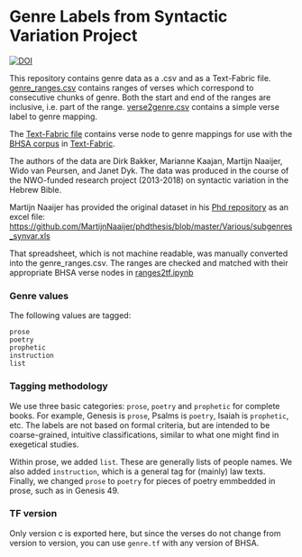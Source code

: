 # Genre Labels from Syntactic Variation Project

[![DOI](https://zenodo.org/badge/DOI/10.5281/zenodo.3897469.svg)](https://doi.org/10.5281/zenodo.3897469)

This repository contains genre data as a .csv and as a Text-Fabric file. 
[genre_ranges.csv](genre_ranges.csv) contains ranges of verses which correspond to consecutive chunks of genre.
Both the start and end of the ranges are inclusive, i.e. part of the range.
[verse2genre.csv](verse2genre.csv) contains a simple verse label to genre mapping.

The [Text-Fabric file](tf/c/genre.tf) contains verse node to genre mappings for use with
the [BHSA corpus](https://github.com/ETCBC/bhsa) in [Text-Fabric](https://github.com/annotation/text-fabric).

The authors of the data are Dirk Bakker, Marianne Kaajan, Martijn Naaijer, Wido van Peursen, and Janet Dyk. 
The data was produced in the course of the NWO-funded research project (2013-2018) on syntactic variation
in the Hebrew Bible.

Martijn Naaijer has provided the original dataset in his [Phd repository](https://github.com/MartijnNaaijer/phdthesis)
as an excel file: https://github.com/MartijnNaaijer/phdthesis/blob/master/Various/subgenres_synvar.xls

That spreadsheet, which is not machine readable, was manually converted into the genre_ranges.csv.
The ranges are checked and matched with their appropriate BHSA verse nodes in [ranges2tf.ipynb](ranges2tf.ipynb)

### Genre values

The following values are tagged:

```
prose
poetry
prophetic
instruction
list
```

### Tagging methodology

We use three basic categories: `prose`, `poetry` and `prophetic` for complete books. For example, Genesis is `prose`, Psalms is `poetry`, Isaiah is `prophetic`, etc. The labels are not based on formal criteria, but are intended to be coarse-grained, intuitive classifications, similar to what one might find in exegetical studies. 

Within prose, we added `list`. These are generally lists of people names. We also added `instruction`, which is a general tag for (mainly) law texts. Finally, we changed `prose` to `poetry` for pieces of poetry emmbedded in prose, such as in Genesis 49.

### TF version

Only version c is exported here, but since the verses do not change from version to version,
you can use `genre.tf` with any version of BHSA.
